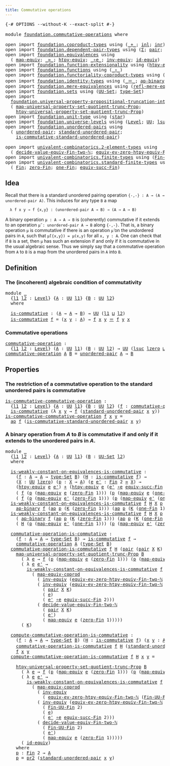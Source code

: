 ```yaml
---
title: Commutative operations
---
```


<pre class="Agda"><a id="48" class="Symbol">{-#</a> <a id="52" class="Keyword">OPTIONS</a> <a id="60" class="Pragma">--without-K</a> <a id="72" class="Pragma">--exact-split</a> <a id="86" class="Symbol">#-}</a>

<a id="91" class="Keyword">module</a> <a id="98" href="foundation.commutative-operations.html" class="Module">foundation.commutative-operations</a> <a id="132" class="Keyword">where</a>

<a id="139" class="Keyword">open</a> <a id="144" class="Keyword">import</a> <a id="151" href="foundation.coproduct-types.html" class="Module">foundation.coproduct-types</a> <a id="178" class="Keyword">using</a> <a id="184" class="Symbol">(</a><a id="185" href="foundation.coproduct-types.html#1182" class="Datatype Operator">_+_</a><a id="188" class="Symbol">;</a> <a id="190" href="foundation.coproduct-types.html#1250" class="InductiveConstructor">inl</a><a id="193" class="Symbol">;</a> <a id="195" href="foundation.coproduct-types.html#1268" class="InductiveConstructor">inr</a><a id="198" class="Symbol">)</a>
<a id="200" class="Keyword">open</a> <a id="205" class="Keyword">import</a> <a id="212" href="foundation.dependent-pair-types.html" class="Module">foundation.dependent-pair-types</a> <a id="244" class="Keyword">using</a> <a id="250" class="Symbol">(</a><a id="251" href="foundation-core.dependent-pair-types.html#515" class="Record">Σ</a><a id="252" class="Symbol">;</a> <a id="254" href="foundation-core.dependent-pair-types.html#588" class="InductiveConstructor">pair</a><a id="258" class="Symbol">;</a> <a id="260" href="foundation-core.dependent-pair-types.html#605" class="Field">pr1</a><a id="263" class="Symbol">;</a> <a id="265" href="foundation-core.dependent-pair-types.html#617" class="Field">pr2</a><a id="268" class="Symbol">)</a>
<a id="270" class="Keyword">open</a> <a id="275" class="Keyword">import</a> <a id="282" href="foundation.equivalences.html" class="Module">foundation.equivalences</a> <a id="306" class="Keyword">using</a>
  <a id="314" class="Symbol">(</a> <a id="316" href="foundation-core.equivalences.html#1821" class="Function">map-equiv</a><a id="325" class="Symbol">;</a> <a id="327" href="foundation-core.equivalences.html#1621" class="Function Operator">_≃_</a><a id="330" class="Symbol">;</a> <a id="332" href="foundation.equivalences.html#12819" class="Function">htpy-equiv</a><a id="342" class="Symbol">;</a> <a id="344" href="foundation-core.equivalences.html#7869" class="Function Operator">_∘e_</a><a id="348" class="Symbol">;</a> <a id="350" href="foundation-core.equivalences.html#5721" class="Function">inv-equiv</a><a id="359" class="Symbol">;</a> <a id="361" href="foundation-core.equivalences.html#2494" class="Function">id-equiv</a><a id="369" class="Symbol">)</a>
<a id="371" class="Keyword">open</a> <a id="376" class="Keyword">import</a> <a id="383" href="foundation.function-extensionality.html" class="Module">foundation.function-extensionality</a> <a id="418" class="Keyword">using</a> <a id="424" class="Symbol">(</a><a id="425" href="foundation-core.function-extensionality.html#965" class="Function">htpy-eq</a><a id="432" class="Symbol">)</a>
<a id="434" class="Keyword">open</a> <a id="439" class="Keyword">import</a> <a id="446" href="foundation.functions.html" class="Module">foundation.functions</a> <a id="467" class="Keyword">using</a> <a id="473" class="Symbol">(</a><a id="474" href="foundation-core.functions.html#420" class="Function Operator">_∘_</a><a id="477" class="Symbol">)</a>
<a id="479" class="Keyword">open</a> <a id="484" class="Keyword">import</a> <a id="491" href="foundation.functoriality-coproduct-types.html" class="Module">foundation.functoriality-coproduct-types</a> <a id="532" class="Keyword">using</a> <a id="538" class="Symbol">(</a><a id="539" href="foundation.functoriality-coproduct-types.html#4431" class="Function">map-equiv-coprod</a><a id="555" class="Symbol">)</a>
<a id="557" class="Keyword">open</a> <a id="562" class="Keyword">import</a> <a id="569" href="foundation.identity-types.html" class="Module">foundation.identity-types</a> <a id="595" class="Keyword">using</a> <a id="601" class="Symbol">(</a><a id="602" href="foundation-core.identity-types.html#1865" class="Function Operator">_＝_</a><a id="605" class="Symbol">;</a> <a id="607" href="foundation-core.identity-types.html#7656" class="Function">ap-binary</a><a id="616" class="Symbol">;</a> <a id="618" href="foundation-core.identity-types.html#4003" class="Function">ap</a><a id="620" class="Symbol">;</a> <a id="622" href="foundation-core.identity-types.html#2425" class="Function Operator">_∙_</a><a id="625" class="Symbol">)</a>
<a id="627" class="Keyword">open</a> <a id="632" class="Keyword">import</a> <a id="639" href="foundation.mere-equivalences.html" class="Module">foundation.mere-equivalences</a> <a id="668" class="Keyword">using</a> <a id="674" class="Symbol">(</a><a id="675" href="foundation.mere-equivalences.html#1771" class="Function">refl-mere-equiv</a><a id="690" class="Symbol">)</a>
<a id="692" class="Keyword">open</a> <a id="697" class="Keyword">import</a> <a id="704" href="foundation.sets.html" class="Module">foundation.sets</a> <a id="720" class="Keyword">using</a> <a id="726" class="Symbol">(</a><a id="727" href="foundation-core.sets.html#1190" class="Function">UU-Set</a><a id="733" class="Symbol">;</a> <a id="735" href="foundation-core.sets.html#1304" class="Function">type-Set</a><a id="743" class="Symbol">)</a>
<a id="745" class="Keyword">open</a> <a id="750" class="Keyword">import</a>
  <a id="759" href="foundation.universal-property-propositional-truncation-into-sets.html" class="Module">foundation.universal-property-propositional-truncation-into-sets</a> <a id="824" class="Keyword">using</a>
  <a id="832" class="Symbol">(</a> <a id="834" href="foundation.universal-property-propositional-truncation-into-sets.html#3791" class="Function">map-universal-property-set-quotient-trunc-Prop</a><a id="880" class="Symbol">;</a>
    <a id="886" href="foundation.universal-property-propositional-truncation-into-sets.html#4480" class="Function">htpy-universal-property-set-quotient-trunc-Prop</a><a id="933" class="Symbol">)</a>
<a id="935" class="Keyword">open</a> <a id="940" class="Keyword">import</a> <a id="947" href="foundation.unit-type.html" class="Module">foundation.unit-type</a> <a id="968" class="Keyword">using</a> <a id="974" class="Symbol">(</a><a id="975" href="foundation.unit-type.html#1108" class="InductiveConstructor">star</a><a id="979" class="Symbol">)</a>
<a id="981" class="Keyword">open</a> <a id="986" class="Keyword">import</a> <a id="993" href="foundation.universe-levels.html" class="Module">foundation.universe-levels</a> <a id="1020" class="Keyword">using</a> <a id="1026" class="Symbol">(</a><a id="1027" href="Agda.Primitive.html#597" class="Postulate">Level</a><a id="1032" class="Symbol">;</a> <a id="1034" href="foundation-core.universe-levels.html#235" class="Primitive">UU</a><a id="1036" class="Symbol">;</a> <a id="1038" href="Agda.Primitive.html#780" class="Primitive">lsuc</a><a id="1042" class="Symbol">;</a> <a id="1044" href="Agda.Primitive.html#810" class="Primitive Operator">_⊔_</a><a id="1047" class="Symbol">;</a> <a id="1049" href="Agda.Primitive.html#764" class="Primitive">lzero</a><a id="1054" class="Symbol">)</a>
<a id="1056" class="Keyword">open</a> <a id="1061" class="Keyword">import</a> <a id="1068" href="foundation.unordered-pairs.html" class="Module">foundation.unordered-pairs</a> <a id="1095" class="Keyword">using</a>
  <a id="1103" class="Symbol">(</a> <a id="1105" href="foundation.unordered-pairs.html#2387" class="Function">unordered-pair</a><a id="1119" class="Symbol">;</a> <a id="1121" href="foundation.unordered-pairs.html#4450" class="Function">standard-unordered-pair</a><a id="1144" class="Symbol">;</a>
    <a id="1150" href="foundation.unordered-pairs.html#7387" class="Function">is-commutative-standard-unordered-pair</a><a id="1188" class="Symbol">)</a>

<a id="1191" class="Keyword">open</a> <a id="1196" class="Keyword">import</a> <a id="1203" href="univalent-combinatorics.2-element-types.html" class="Module">univalent-combinatorics.2-element-types</a> <a id="1243" class="Keyword">using</a>
  <a id="1251" class="Symbol">(</a> <a id="1253" href="univalent-combinatorics.2-element-types.html#30418" class="Function">decide-value-equiv-Fin-two-ℕ</a><a id="1281" class="Symbol">;</a> <a id="1283" href="univalent-combinatorics.2-element-types.html#18879" class="Function">equiv-ev-zero-htpy-equiv-Fin-two-ℕ</a><a id="1317" class="Symbol">)</a>
<a id="1319" class="Keyword">open</a> <a id="1324" class="Keyword">import</a> <a id="1331" href="univalent-combinatorics.finite-types.html" class="Module">univalent-combinatorics.finite-types</a> <a id="1368" class="Keyword">using</a> <a id="1374" class="Symbol">(</a><a id="1375" href="univalent-combinatorics.finite-types.html#9696" class="Function">Fin-UU-Fin</a><a id="1385" class="Symbol">)</a>
<a id="1387" class="Keyword">open</a> <a id="1392" class="Keyword">import</a> <a id="1399" href="univalent-combinatorics.standard-finite-types.html" class="Module">univalent-combinatorics.standard-finite-types</a> <a id="1445" class="Keyword">using</a>
  <a id="1453" class="Symbol">(</a> <a id="1455" href="univalent-combinatorics.standard-finite-types.html#2393" class="Function">Fin</a><a id="1458" class="Symbol">;</a> <a id="1460" href="univalent-combinatorics.standard-finite-types.html#6792" class="Function">zero-Fin</a><a id="1468" class="Symbol">;</a> <a id="1470" href="univalent-combinatorics.standard-finite-types.html#8190" class="Function">one-Fin</a><a id="1477" class="Symbol">;</a> <a id="1479" href="univalent-combinatorics.standard-finite-types.html#11897" class="Function">equiv-succ-Fin</a><a id="1493" class="Symbol">)</a>
</pre>
## Idea

Recall that there is a standard unordered pairing operation `{-,-} : A → (A → unordered-pair A)`. This induces for any type `B` a map

```md
  λ f x y → f {x,y} : (unordered-pair A → B) → (A → A → B)
```

A binary operation `μ : A → A → B` is (coherently) commutative if it extends to an operation `μ̃ : unordered-pair A → B` along `{-,-}`. That is, a binary operation `μ` is commutative if there is an operation `μ̃` on the undordered pairs in `A`, such that `μ̃({x,y}) = μ(x,y)` for all `x, y : A`. One can check that if `B` is a set, then `μ` has such an extension if and only if it is commutative in the usual algebraic sense. Thus we simply say that a commutative operation from `A` to `B` is a map from the unordered pairs in `A` into `B`.

## Definition

### The (incoherent) algebraic condition of commutativity

<pre class="Agda"><a id="2338" class="Keyword">module</a> <a id="2345" href="foundation.commutative-operations.html#2345" class="Module">_</a>
  <a id="2349" class="Symbol">{</a><a id="2350" href="foundation.commutative-operations.html#2350" class="Bound">l1</a> <a id="2353" href="foundation.commutative-operations.html#2353" class="Bound">l2</a> <a id="2356" class="Symbol">:</a> <a id="2358" href="Agda.Primitive.html#597" class="Postulate">Level</a><a id="2363" class="Symbol">}</a> <a id="2365" class="Symbol">{</a><a id="2366" href="foundation.commutative-operations.html#2366" class="Bound">A</a> <a id="2368" class="Symbol">:</a> <a id="2370" href="foundation-core.universe-levels.html#235" class="Primitive">UU</a> <a id="2373" href="foundation.commutative-operations.html#2350" class="Bound">l1</a><a id="2375" class="Symbol">}</a> <a id="2377" class="Symbol">{</a><a id="2378" href="foundation.commutative-operations.html#2378" class="Bound">B</a> <a id="2380" class="Symbol">:</a> <a id="2382" href="foundation-core.universe-levels.html#235" class="Primitive">UU</a> <a id="2385" href="foundation.commutative-operations.html#2353" class="Bound">l2</a><a id="2387" class="Symbol">}</a>
  <a id="2391" class="Keyword">where</a>
  
  <a id="2402" href="foundation.commutative-operations.html#2402" class="Function">is-commutative</a> <a id="2417" class="Symbol">:</a> <a id="2419" class="Symbol">(</a><a id="2420" href="foundation.commutative-operations.html#2366" class="Bound">A</a> <a id="2422" class="Symbol">→</a> <a id="2424" href="foundation.commutative-operations.html#2366" class="Bound">A</a> <a id="2426" class="Symbol">→</a> <a id="2428" href="foundation.commutative-operations.html#2378" class="Bound">B</a><a id="2429" class="Symbol">)</a> <a id="2431" class="Symbol">→</a> <a id="2433" href="foundation-core.universe-levels.html#235" class="Primitive">UU</a> <a id="2436" class="Symbol">(</a><a id="2437" href="foundation.commutative-operations.html#2350" class="Bound">l1</a> <a id="2440" href="Agda.Primitive.html#810" class="Primitive Operator">⊔</a> <a id="2442" href="foundation.commutative-operations.html#2353" class="Bound">l2</a><a id="2444" class="Symbol">)</a>
  <a id="2448" href="foundation.commutative-operations.html#2402" class="Function">is-commutative</a> <a id="2463" href="foundation.commutative-operations.html#2463" class="Bound">f</a> <a id="2465" class="Symbol">=</a> <a id="2467" class="Symbol">(</a><a id="2468" href="foundation.commutative-operations.html#2468" class="Bound">x</a> <a id="2470" href="foundation.commutative-operations.html#2470" class="Bound">y</a> <a id="2472" class="Symbol">:</a> <a id="2474" href="foundation.commutative-operations.html#2366" class="Bound">A</a><a id="2475" class="Symbol">)</a> <a id="2477" class="Symbol">→</a> <a id="2479" href="foundation.commutative-operations.html#2463" class="Bound">f</a> <a id="2481" href="foundation.commutative-operations.html#2468" class="Bound">x</a> <a id="2483" href="foundation.commutative-operations.html#2470" class="Bound">y</a> <a id="2485" href="foundation-core.identity-types.html#1865" class="Function Operator">＝</a> <a id="2487" href="foundation.commutative-operations.html#2463" class="Bound">f</a> <a id="2489" href="foundation.commutative-operations.html#2470" class="Bound">y</a> <a id="2491" href="foundation.commutative-operations.html#2468" class="Bound">x</a>
</pre>
### Commutative operations

<pre class="Agda"><a id="commutative-operation"></a><a id="2534" href="foundation.commutative-operations.html#2534" class="Function">commutative-operation</a> <a id="2556" class="Symbol">:</a>
  <a id="2560" class="Symbol">{</a><a id="2561" href="foundation.commutative-operations.html#2561" class="Bound">l1</a> <a id="2564" href="foundation.commutative-operations.html#2564" class="Bound">l2</a> <a id="2567" class="Symbol">:</a> <a id="2569" href="Agda.Primitive.html#597" class="Postulate">Level</a><a id="2574" class="Symbol">}</a> <a id="2576" class="Symbol">(</a><a id="2577" href="foundation.commutative-operations.html#2577" class="Bound">A</a> <a id="2579" class="Symbol">:</a> <a id="2581" href="foundation-core.universe-levels.html#235" class="Primitive">UU</a> <a id="2584" href="foundation.commutative-operations.html#2561" class="Bound">l1</a><a id="2586" class="Symbol">)</a> <a id="2588" class="Symbol">(</a><a id="2589" href="foundation.commutative-operations.html#2589" class="Bound">B</a> <a id="2591" class="Symbol">:</a> <a id="2593" href="foundation-core.universe-levels.html#235" class="Primitive">UU</a> <a id="2596" href="foundation.commutative-operations.html#2564" class="Bound">l2</a><a id="2598" class="Symbol">)</a> <a id="2600" class="Symbol">→</a> <a id="2602" href="foundation-core.universe-levels.html#235" class="Primitive">UU</a> <a id="2605" class="Symbol">(</a><a id="2606" href="Agda.Primitive.html#780" class="Primitive">lsuc</a> <a id="2611" href="Agda.Primitive.html#764" class="Primitive">lzero</a> <a id="2617" href="Agda.Primitive.html#810" class="Primitive Operator">⊔</a> <a id="2619" href="foundation.commutative-operations.html#2561" class="Bound">l1</a> <a id="2622" href="Agda.Primitive.html#810" class="Primitive Operator">⊔</a> <a id="2624" href="foundation.commutative-operations.html#2564" class="Bound">l2</a><a id="2626" class="Symbol">)</a>
<a id="2628" href="foundation.commutative-operations.html#2534" class="Function">commutative-operation</a> <a id="2650" href="foundation.commutative-operations.html#2650" class="Bound">A</a> <a id="2652" href="foundation.commutative-operations.html#2652" class="Bound">B</a> <a id="2654" class="Symbol">=</a> <a id="2656" href="foundation.unordered-pairs.html#2387" class="Function">unordered-pair</a> <a id="2671" href="foundation.commutative-operations.html#2650" class="Bound">A</a> <a id="2673" class="Symbol">→</a> <a id="2675" href="foundation.commutative-operations.html#2652" class="Bound">B</a>
</pre>
## Properties

### The restriction of a commutative operation to the standard unordered pairs is commutative

<pre class="Agda"><a id="is-commutative-commutative-operation"></a><a id="2800" href="foundation.commutative-operations.html#2800" class="Function">is-commutative-commutative-operation</a> <a id="2837" class="Symbol">:</a>
  <a id="2841" class="Symbol">{</a><a id="2842" href="foundation.commutative-operations.html#2842" class="Bound">l1</a> <a id="2845" href="foundation.commutative-operations.html#2845" class="Bound">l2</a> <a id="2848" class="Symbol">:</a> <a id="2850" href="Agda.Primitive.html#597" class="Postulate">Level</a><a id="2855" class="Symbol">}</a> <a id="2857" class="Symbol">{</a><a id="2858" href="foundation.commutative-operations.html#2858" class="Bound">A</a> <a id="2860" class="Symbol">:</a> <a id="2862" href="foundation-core.universe-levels.html#235" class="Primitive">UU</a> <a id="2865" href="foundation.commutative-operations.html#2842" class="Bound">l1</a><a id="2867" class="Symbol">}</a> <a id="2869" class="Symbol">{</a><a id="2870" href="foundation.commutative-operations.html#2870" class="Bound">B</a> <a id="2872" class="Symbol">:</a> <a id="2874" href="foundation-core.universe-levels.html#235" class="Primitive">UU</a> <a id="2877" href="foundation.commutative-operations.html#2845" class="Bound">l2</a><a id="2879" class="Symbol">}</a> <a id="2881" class="Symbol">(</a><a id="2882" href="foundation.commutative-operations.html#2882" class="Bound">f</a> <a id="2884" class="Symbol">:</a> <a id="2886" href="foundation.commutative-operations.html#2534" class="Function">commutative-operation</a> <a id="2908" href="foundation.commutative-operations.html#2858" class="Bound">A</a> <a id="2910" href="foundation.commutative-operations.html#2870" class="Bound">B</a><a id="2911" class="Symbol">)</a> <a id="2913" class="Symbol">→</a>
  <a id="2917" href="foundation.commutative-operations.html#2402" class="Function">is-commutative</a> <a id="2932" class="Symbol">(λ</a> <a id="2935" href="foundation.commutative-operations.html#2935" class="Bound">x</a> <a id="2937" href="foundation.commutative-operations.html#2937" class="Bound">y</a> <a id="2939" class="Symbol">→</a> <a id="2941" href="foundation.commutative-operations.html#2882" class="Bound">f</a> <a id="2943" class="Symbol">(</a><a id="2944" href="foundation.unordered-pairs.html#4450" class="Function">standard-unordered-pair</a> <a id="2968" href="foundation.commutative-operations.html#2935" class="Bound">x</a> <a id="2970" href="foundation.commutative-operations.html#2937" class="Bound">y</a><a id="2971" class="Symbol">))</a>
<a id="2974" href="foundation.commutative-operations.html#2800" class="Function">is-commutative-commutative-operation</a> <a id="3011" href="foundation.commutative-operations.html#3011" class="Bound">f</a> <a id="3013" href="foundation.commutative-operations.html#3013" class="Bound">x</a> <a id="3015" href="foundation.commutative-operations.html#3015" class="Bound">y</a> <a id="3017" class="Symbol">=</a>
  <a id="3021" href="foundation-core.identity-types.html#4003" class="Function">ap</a> <a id="3024" href="foundation.commutative-operations.html#3011" class="Bound">f</a> <a id="3026" class="Symbol">(</a><a id="3027" href="foundation.unordered-pairs.html#7387" class="Function">is-commutative-standard-unordered-pair</a> <a id="3066" href="foundation.commutative-operations.html#3013" class="Bound">x</a> <a id="3068" href="foundation.commutative-operations.html#3015" class="Bound">y</a><a id="3069" class="Symbol">)</a>
</pre>
### A binary operation from $A$ to $B$ is commutative if and only if it extends to the unordered pairs in $A$.

<pre class="Agda"><a id="3196" class="Keyword">module</a> <a id="3203" href="foundation.commutative-operations.html#3203" class="Module">_</a>
  <a id="3207" class="Symbol">{</a><a id="3208" href="foundation.commutative-operations.html#3208" class="Bound">l1</a> <a id="3211" href="foundation.commutative-operations.html#3211" class="Bound">l2</a> <a id="3214" class="Symbol">:</a> <a id="3216" href="Agda.Primitive.html#597" class="Postulate">Level</a><a id="3221" class="Symbol">}</a> <a id="3223" class="Symbol">{</a><a id="3224" href="foundation.commutative-operations.html#3224" class="Bound">A</a> <a id="3226" class="Symbol">:</a> <a id="3228" href="foundation-core.universe-levels.html#235" class="Primitive">UU</a> <a id="3231" href="foundation.commutative-operations.html#3208" class="Bound">l1</a><a id="3233" class="Symbol">}</a> <a id="3235" class="Symbol">(</a><a id="3236" href="foundation.commutative-operations.html#3236" class="Bound">B</a> <a id="3238" class="Symbol">:</a> <a id="3240" href="foundation-core.sets.html#1190" class="Function">UU-Set</a> <a id="3247" href="foundation.commutative-operations.html#3211" class="Bound">l2</a><a id="3249" class="Symbol">)</a>
  <a id="3253" class="Keyword">where</a>

  <a id="3262" href="foundation.commutative-operations.html#3262" class="Function">is-weakly-constant-on-equivalences-is-commutative</a> <a id="3312" class="Symbol">:</a>
    <a id="3318" class="Symbol">(</a><a id="3319" href="foundation.commutative-operations.html#3319" class="Bound">f</a> <a id="3321" class="Symbol">:</a> <a id="3323" href="foundation.commutative-operations.html#3224" class="Bound">A</a> <a id="3325" class="Symbol">→</a> <a id="3327" href="foundation.commutative-operations.html#3224" class="Bound">A</a> <a id="3329" class="Symbol">→</a> <a id="3331" href="foundation-core.sets.html#1304" class="Function">type-Set</a> <a id="3340" href="foundation.commutative-operations.html#3236" class="Bound">B</a><a id="3341" class="Symbol">)</a> <a id="3343" class="Symbol">(</a><a id="3344" href="foundation.commutative-operations.html#3344" class="Bound">H</a> <a id="3346" class="Symbol">:</a> <a id="3348" href="foundation.commutative-operations.html#2402" class="Function">is-commutative</a> <a id="3363" href="foundation.commutative-operations.html#3319" class="Bound">f</a><a id="3364" class="Symbol">)</a> <a id="3366" class="Symbol">→</a>
    <a id="3372" class="Symbol">(</a><a id="3373" href="foundation.commutative-operations.html#3373" class="Bound">X</a> <a id="3375" class="Symbol">:</a> <a id="3377" href="foundation-core.universe-levels.html#235" class="Primitive">UU</a> <a id="3380" href="Agda.Primitive.html#764" class="Primitive">lzero</a><a id="3385" class="Symbol">)</a> <a id="3387" class="Symbol">(</a><a id="3388" href="foundation.commutative-operations.html#3388" class="Bound">p</a> <a id="3390" class="Symbol">:</a> <a id="3392" href="foundation.commutative-operations.html#3373" class="Bound">X</a> <a id="3394" class="Symbol">→</a> <a id="3396" href="foundation.commutative-operations.html#3224" class="Bound">A</a><a id="3397" class="Symbol">)</a> <a id="3399" class="Symbol">(</a><a id="3400" href="foundation.commutative-operations.html#3400" class="Bound">e</a> <a id="3402" href="foundation.commutative-operations.html#3402" class="Bound">e&#39;</a> <a id="3405" class="Symbol">:</a> <a id="3407" href="univalent-combinatorics.standard-finite-types.html#2393" class="Function">Fin</a> <a id="3411" class="Number">2</a> <a id="3413" href="foundation-core.equivalences.html#1621" class="Function Operator">≃</a> <a id="3415" href="foundation.commutative-operations.html#3373" class="Bound">X</a><a id="3416" class="Symbol">)</a> <a id="3418" class="Symbol">→</a>
    <a id="3424" class="Symbol">(</a><a id="3425" href="foundation.equivalences.html#12819" class="Function">htpy-equiv</a> <a id="3436" href="foundation.commutative-operations.html#3400" class="Bound">e</a> <a id="3438" href="foundation.commutative-operations.html#3402" class="Bound">e&#39;</a><a id="3440" class="Symbol">)</a> <a id="3442" href="foundation.coproduct-types.html#1182" class="Datatype Operator">+</a> <a id="3444" class="Symbol">(</a><a id="3445" href="foundation.equivalences.html#12819" class="Function">htpy-equiv</a> <a id="3456" href="foundation.commutative-operations.html#3400" class="Bound">e</a> <a id="3458" class="Symbol">(</a><a id="3459" href="foundation.commutative-operations.html#3402" class="Bound">e&#39;</a> <a id="3462" href="foundation-core.equivalences.html#7869" class="Function Operator">∘e</a> <a id="3465" href="univalent-combinatorics.standard-finite-types.html#11897" class="Function">equiv-succ-Fin</a> <a id="3480" class="Number">2</a><a id="3481" class="Symbol">))</a> <a id="3484" class="Symbol">→</a>
    <a id="3490" class="Symbol">(</a> <a id="3492" href="foundation.commutative-operations.html#3319" class="Bound">f</a> <a id="3494" class="Symbol">(</a><a id="3495" href="foundation.commutative-operations.html#3388" class="Bound">p</a> <a id="3497" class="Symbol">(</a><a id="3498" href="foundation-core.equivalences.html#1821" class="Function">map-equiv</a> <a id="3508" href="foundation.commutative-operations.html#3400" class="Bound">e</a> <a id="3510" class="Symbol">(</a><a id="3511" href="univalent-combinatorics.standard-finite-types.html#6792" class="Function">zero-Fin</a> <a id="3520" class="Number">1</a><a id="3521" class="Symbol">)))</a> <a id="3525" class="Symbol">(</a><a id="3526" href="foundation.commutative-operations.html#3388" class="Bound">p</a> <a id="3528" class="Symbol">(</a><a id="3529" href="foundation-core.equivalences.html#1821" class="Function">map-equiv</a> <a id="3539" href="foundation.commutative-operations.html#3400" class="Bound">e</a> <a id="3541" class="Symbol">(</a><a id="3542" href="univalent-combinatorics.standard-finite-types.html#8190" class="Function">one-Fin</a> <a id="3550" class="Number">1</a><a id="3551" class="Symbol">))))</a> <a id="3556" href="foundation-core.identity-types.html#1865" class="Function Operator">＝</a> 
    <a id="3563" class="Symbol">(</a> <a id="3565" href="foundation.commutative-operations.html#3319" class="Bound">f</a> <a id="3567" class="Symbol">(</a><a id="3568" href="foundation.commutative-operations.html#3388" class="Bound">p</a> <a id="3570" class="Symbol">(</a><a id="3571" href="foundation-core.equivalences.html#1821" class="Function">map-equiv</a> <a id="3581" href="foundation.commutative-operations.html#3402" class="Bound">e&#39;</a> <a id="3584" class="Symbol">(</a><a id="3585" href="univalent-combinatorics.standard-finite-types.html#6792" class="Function">zero-Fin</a> <a id="3594" class="Number">1</a><a id="3595" class="Symbol">)))</a> <a id="3599" class="Symbol">(</a><a id="3600" href="foundation.commutative-operations.html#3388" class="Bound">p</a> <a id="3602" class="Symbol">(</a><a id="3603" href="foundation-core.equivalences.html#1821" class="Function">map-equiv</a> <a id="3613" href="foundation.commutative-operations.html#3402" class="Bound">e&#39;</a> <a id="3616" class="Symbol">(</a><a id="3617" href="univalent-combinatorics.standard-finite-types.html#8190" class="Function">one-Fin</a> <a id="3625" class="Number">1</a><a id="3626" class="Symbol">))))</a>
  <a id="3633" href="foundation.commutative-operations.html#3262" class="Function">is-weakly-constant-on-equivalences-is-commutative</a> <a id="3683" href="foundation.commutative-operations.html#3683" class="Bound">f</a> <a id="3685" href="foundation.commutative-operations.html#3685" class="Bound">H</a> <a id="3687" href="foundation.commutative-operations.html#3687" class="Bound">X</a> <a id="3689" href="foundation.commutative-operations.html#3689" class="Bound">p</a> <a id="3691" href="foundation.commutative-operations.html#3691" class="Bound">e</a> <a id="3693" href="foundation.commutative-operations.html#3693" class="Bound">e&#39;</a> <a id="3696" class="Symbol">(</a><a id="3697" href="foundation.coproduct-types.html#1250" class="InductiveConstructor">inl</a> <a id="3701" href="foundation.commutative-operations.html#3701" class="Bound">K</a><a id="3702" class="Symbol">)</a> <a id="3704" class="Symbol">=</a>
    <a id="3710" href="foundation-core.identity-types.html#7656" class="Function">ap-binary</a> <a id="3720" href="foundation.commutative-operations.html#3683" class="Bound">f</a> <a id="3722" class="Symbol">(</a><a id="3723" href="foundation-core.identity-types.html#4003" class="Function">ap</a> <a id="3726" href="foundation.commutative-operations.html#3689" class="Bound">p</a> <a id="3728" class="Symbol">(</a><a id="3729" href="foundation.commutative-operations.html#3701" class="Bound">K</a> <a id="3731" class="Symbol">(</a><a id="3732" href="univalent-combinatorics.standard-finite-types.html#6792" class="Function">zero-Fin</a> <a id="3741" class="Number">1</a><a id="3742" class="Symbol">)))</a> <a id="3746" class="Symbol">(</a><a id="3747" href="foundation-core.identity-types.html#4003" class="Function">ap</a> <a id="3750" href="foundation.commutative-operations.html#3689" class="Bound">p</a> <a id="3752" class="Symbol">(</a><a id="3753" href="foundation.commutative-operations.html#3701" class="Bound">K</a> <a id="3755" class="Symbol">(</a><a id="3756" href="univalent-combinatorics.standard-finite-types.html#8190" class="Function">one-Fin</a> <a id="3764" class="Number">1</a><a id="3765" class="Symbol">)))</a>
  <a id="3771" href="foundation.commutative-operations.html#3262" class="Function">is-weakly-constant-on-equivalences-is-commutative</a> <a id="3821" href="foundation.commutative-operations.html#3821" class="Bound">f</a> <a id="3823" href="foundation.commutative-operations.html#3823" class="Bound">H</a> <a id="3825" href="foundation.commutative-operations.html#3825" class="Bound">X</a> <a id="3827" href="foundation.commutative-operations.html#3827" class="Bound">p</a> <a id="3829" href="foundation.commutative-operations.html#3829" class="Bound">e</a> <a id="3831" href="foundation.commutative-operations.html#3831" class="Bound">e&#39;</a> <a id="3834" class="Symbol">(</a><a id="3835" href="foundation.coproduct-types.html#1268" class="InductiveConstructor">inr</a> <a id="3839" href="foundation.commutative-operations.html#3839" class="Bound">K</a><a id="3840" class="Symbol">)</a> <a id="3842" class="Symbol">=</a>
    <a id="3848" class="Symbol">(</a> <a id="3850" href="foundation-core.identity-types.html#7656" class="Function">ap-binary</a> <a id="3860" href="foundation.commutative-operations.html#3821" class="Bound">f</a> <a id="3862" class="Symbol">(</a><a id="3863" href="foundation-core.identity-types.html#4003" class="Function">ap</a> <a id="3866" href="foundation.commutative-operations.html#3827" class="Bound">p</a> <a id="3868" class="Symbol">(</a><a id="3869" href="foundation.commutative-operations.html#3839" class="Bound">K</a> <a id="3871" class="Symbol">(</a><a id="3872" href="univalent-combinatorics.standard-finite-types.html#6792" class="Function">zero-Fin</a> <a id="3881" class="Number">1</a><a id="3882" class="Symbol">)))</a> <a id="3886" class="Symbol">(</a><a id="3887" href="foundation-core.identity-types.html#4003" class="Function">ap</a> <a id="3890" href="foundation.commutative-operations.html#3827" class="Bound">p</a> <a id="3892" class="Symbol">(</a><a id="3893" href="foundation.commutative-operations.html#3839" class="Bound">K</a> <a id="3895" class="Symbol">(</a><a id="3896" href="univalent-combinatorics.standard-finite-types.html#8190" class="Function">one-Fin</a> <a id="3904" class="Number">1</a><a id="3905" class="Symbol">))))</a> <a id="3910" href="foundation-core.identity-types.html#2425" class="Function Operator">∙</a>
    <a id="3916" class="Symbol">(</a> <a id="3918" href="foundation.commutative-operations.html#3823" class="Bound">H</a> <a id="3920" class="Symbol">(</a><a id="3921" href="foundation.commutative-operations.html#3827" class="Bound">p</a> <a id="3923" class="Symbol">(</a><a id="3924" href="foundation-core.equivalences.html#1821" class="Function">map-equiv</a> <a id="3934" href="foundation.commutative-operations.html#3831" class="Bound">e&#39;</a> <a id="3937" class="Symbol">(</a><a id="3938" href="univalent-combinatorics.standard-finite-types.html#8190" class="Function">one-Fin</a> <a id="3946" class="Number">1</a><a id="3947" class="Symbol">)))</a> <a id="3951" class="Symbol">(</a><a id="3952" href="foundation.commutative-operations.html#3827" class="Bound">p</a> <a id="3954" class="Symbol">(</a><a id="3955" href="foundation-core.equivalences.html#1821" class="Function">map-equiv</a> <a id="3965" href="foundation.commutative-operations.html#3831" class="Bound">e&#39;</a> <a id="3968" class="Symbol">(</a><a id="3969" href="univalent-combinatorics.standard-finite-types.html#6792" class="Function">zero-Fin</a> <a id="3978" class="Number">1</a><a id="3979" class="Symbol">))))</a>
  
  <a id="3989" href="foundation.commutative-operations.html#3989" class="Function">commutative-operation-is-commutative</a> <a id="4026" class="Symbol">:</a>
    <a id="4032" class="Symbol">(</a><a id="4033" href="foundation.commutative-operations.html#4033" class="Bound">f</a> <a id="4035" class="Symbol">:</a> <a id="4037" href="foundation.commutative-operations.html#3224" class="Bound">A</a> <a id="4039" class="Symbol">→</a> <a id="4041" href="foundation.commutative-operations.html#3224" class="Bound">A</a> <a id="4043" class="Symbol">→</a> <a id="4045" href="foundation-core.sets.html#1304" class="Function">type-Set</a> <a id="4054" href="foundation.commutative-operations.html#3236" class="Bound">B</a><a id="4055" class="Symbol">)</a> <a id="4057" class="Symbol">→</a> <a id="4059" href="foundation.commutative-operations.html#2402" class="Function">is-commutative</a> <a id="4074" href="foundation.commutative-operations.html#4033" class="Bound">f</a> <a id="4076" class="Symbol">→</a>
    <a id="4082" href="foundation.commutative-operations.html#2534" class="Function">commutative-operation</a> <a id="4104" href="foundation.commutative-operations.html#3224" class="Bound">A</a> <a id="4106" class="Symbol">(</a><a id="4107" href="foundation-core.sets.html#1304" class="Function">type-Set</a> <a id="4116" href="foundation.commutative-operations.html#3236" class="Bound">B</a><a id="4117" class="Symbol">)</a>
  <a id="4121" href="foundation.commutative-operations.html#3989" class="Function">commutative-operation-is-commutative</a> <a id="4158" href="foundation.commutative-operations.html#4158" class="Bound">f</a> <a id="4160" href="foundation.commutative-operations.html#4160" class="Bound">H</a> <a id="4162" class="Symbol">(</a><a id="4163" href="foundation-core.dependent-pair-types.html#588" class="InductiveConstructor">pair</a> <a id="4168" class="Symbol">(</a><a id="4169" href="foundation-core.dependent-pair-types.html#588" class="InductiveConstructor">pair</a> <a id="4174" href="foundation.commutative-operations.html#4174" class="Bound">X</a> <a id="4176" href="foundation.commutative-operations.html#4176" class="Bound">K</a><a id="4177" class="Symbol">)</a> <a id="4179" href="foundation.commutative-operations.html#4179" class="Bound">p</a><a id="4180" class="Symbol">)</a> <a id="4182" class="Symbol">=</a>
    <a id="4188" href="foundation.universal-property-propositional-truncation-into-sets.html#3791" class="Function">map-universal-property-set-quotient-trunc-Prop</a> <a id="4235" href="foundation.commutative-operations.html#3236" class="Bound">B</a>
      <a id="4243" class="Symbol">(</a> <a id="4245" class="Symbol">λ</a> <a id="4247" href="foundation.commutative-operations.html#4247" class="Bound">e</a> <a id="4249" class="Symbol">→</a> <a id="4251" href="foundation.commutative-operations.html#4158" class="Bound">f</a> <a id="4253" class="Symbol">(</a><a id="4254" href="foundation.commutative-operations.html#4179" class="Bound">p</a> <a id="4256" class="Symbol">(</a><a id="4257" href="foundation-core.equivalences.html#1821" class="Function">map-equiv</a> <a id="4267" href="foundation.commutative-operations.html#4247" class="Bound">e</a> <a id="4269" class="Symbol">(</a><a id="4270" href="univalent-combinatorics.standard-finite-types.html#6792" class="Function">zero-Fin</a> <a id="4279" class="Number">1</a><a id="4280" class="Symbol">)))</a> <a id="4284" class="Symbol">(</a><a id="4285" href="foundation.commutative-operations.html#4179" class="Bound">p</a> <a id="4287" class="Symbol">(</a><a id="4288" href="foundation-core.equivalences.html#1821" class="Function">map-equiv</a> <a id="4298" href="foundation.commutative-operations.html#4247" class="Bound">e</a> <a id="4300" class="Symbol">(</a><a id="4301" href="univalent-combinatorics.standard-finite-types.html#8190" class="Function">one-Fin</a> <a id="4309" class="Number">1</a><a id="4310" class="Symbol">))))</a>
      <a id="4321" class="Symbol">(</a> <a id="4323" class="Symbol">λ</a> <a id="4325" href="foundation.commutative-operations.html#4325" class="Bound">e</a> <a id="4327" href="foundation.commutative-operations.html#4327" class="Bound">e&#39;</a> <a id="4330" class="Symbol">→</a>
        <a id="4340" href="foundation.commutative-operations.html#3262" class="Function">is-weakly-constant-on-equivalences-is-commutative</a> <a id="4390" href="foundation.commutative-operations.html#4158" class="Bound">f</a> <a id="4392" href="foundation.commutative-operations.html#4160" class="Bound">H</a> <a id="4394" href="foundation.commutative-operations.html#4174" class="Bound">X</a> <a id="4396" href="foundation.commutative-operations.html#4179" class="Bound">p</a> <a id="4398" href="foundation.commutative-operations.html#4325" class="Bound">e</a> <a id="4400" href="foundation.commutative-operations.html#4327" class="Bound">e&#39;</a>
          <a id="4413" class="Symbol">(</a> <a id="4415" href="foundation.functoriality-coproduct-types.html#4431" class="Function">map-equiv-coprod</a>
            <a id="4444" class="Symbol">(</a> <a id="4446" href="foundation-core.equivalences.html#5721" class="Function">inv-equiv</a> <a id="4456" class="Symbol">(</a><a id="4457" href="univalent-combinatorics.2-element-types.html#18879" class="Function">equiv-ev-zero-htpy-equiv-Fin-two-ℕ</a> <a id="4492" class="Symbol">(</a><a id="4493" href="foundation-core.dependent-pair-types.html#588" class="InductiveConstructor">pair</a> <a id="4498" href="foundation.commutative-operations.html#4174" class="Bound">X</a> <a id="4500" href="foundation.commutative-operations.html#4176" class="Bound">K</a><a id="4501" class="Symbol">)</a> <a id="4503" href="foundation.commutative-operations.html#4325" class="Bound">e</a> <a id="4505" href="foundation.commutative-operations.html#4327" class="Bound">e&#39;</a><a id="4507" class="Symbol">))</a>
            <a id="4522" class="Symbol">(</a> <a id="4524" href="foundation-core.equivalences.html#5721" class="Function">inv-equiv</a> <a id="4534" class="Symbol">(</a><a id="4535" href="univalent-combinatorics.2-element-types.html#18879" class="Function">equiv-ev-zero-htpy-equiv-Fin-two-ℕ</a>
              <a id="4584" class="Symbol">(</a> <a id="4586" href="foundation-core.dependent-pair-types.html#588" class="InductiveConstructor">pair</a> <a id="4591" href="foundation.commutative-operations.html#4174" class="Bound">X</a> <a id="4593" href="foundation.commutative-operations.html#4176" class="Bound">K</a><a id="4594" class="Symbol">)</a>
              <a id="4610" class="Symbol">(</a> <a id="4612" href="foundation.commutative-operations.html#4325" class="Bound">e</a><a id="4613" class="Symbol">)</a>
              <a id="4629" class="Symbol">(</a> <a id="4631" href="foundation.commutative-operations.html#4327" class="Bound">e&#39;</a> <a id="4634" href="foundation-core.equivalences.html#7869" class="Function Operator">∘e</a> <a id="4637" href="univalent-combinatorics.standard-finite-types.html#11897" class="Function">equiv-succ-Fin</a> <a id="4652" class="Number">2</a><a id="4653" class="Symbol">)))</a>
            <a id="4669" class="Symbol">(</a> <a id="4671" href="univalent-combinatorics.2-element-types.html#30418" class="Function">decide-value-equiv-Fin-two-ℕ</a>
              <a id="4714" class="Symbol">(</a> <a id="4716" href="foundation-core.dependent-pair-types.html#588" class="InductiveConstructor">pair</a> <a id="4721" href="foundation.commutative-operations.html#4174" class="Bound">X</a> <a id="4723" href="foundation.commutative-operations.html#4176" class="Bound">K</a><a id="4724" class="Symbol">)</a>
              <a id="4740" class="Symbol">(</a> <a id="4742" href="foundation.commutative-operations.html#4327" class="Bound">e&#39;</a><a id="4744" class="Symbol">)</a>
              <a id="4760" class="Symbol">(</a> <a id="4762" href="foundation-core.equivalences.html#1821" class="Function">map-equiv</a> <a id="4772" href="foundation.commutative-operations.html#4325" class="Bound">e</a> <a id="4774" class="Symbol">(</a><a id="4775" href="univalent-combinatorics.standard-finite-types.html#6792" class="Function">zero-Fin</a> <a id="4784" class="Number">1</a><a id="4785" class="Symbol">)))))</a>
      <a id="4797" class="Symbol">(</a> <a id="4799" href="foundation.commutative-operations.html#4176" class="Bound">K</a><a id="4800" class="Symbol">)</a>

  <a id="4805" href="foundation.commutative-operations.html#4805" class="Function">compute-commutative-operation-is-commutative</a> <a id="4850" class="Symbol">:</a>
    <a id="4856" class="Symbol">(</a><a id="4857" href="foundation.commutative-operations.html#4857" class="Bound">f</a> <a id="4859" class="Symbol">:</a> <a id="4861" href="foundation.commutative-operations.html#3224" class="Bound">A</a> <a id="4863" class="Symbol">→</a> <a id="4865" href="foundation.commutative-operations.html#3224" class="Bound">A</a> <a id="4867" class="Symbol">→</a> <a id="4869" href="foundation-core.sets.html#1304" class="Function">type-Set</a> <a id="4878" href="foundation.commutative-operations.html#3236" class="Bound">B</a><a id="4879" class="Symbol">)</a> <a id="4881" class="Symbol">(</a><a id="4882" href="foundation.commutative-operations.html#4882" class="Bound">H</a> <a id="4884" class="Symbol">:</a> <a id="4886" href="foundation.commutative-operations.html#2402" class="Function">is-commutative</a> <a id="4901" href="foundation.commutative-operations.html#4857" class="Bound">f</a><a id="4902" class="Symbol">)</a> <a id="4904" class="Symbol">(</a><a id="4905" href="foundation.commutative-operations.html#4905" class="Bound">x</a> <a id="4907" href="foundation.commutative-operations.html#4907" class="Bound">y</a> <a id="4909" class="Symbol">:</a> <a id="4911" href="foundation.commutative-operations.html#3224" class="Bound">A</a><a id="4912" class="Symbol">)</a> <a id="4914" class="Symbol">→</a>
    <a id="4920" href="foundation.commutative-operations.html#3989" class="Function">commutative-operation-is-commutative</a> <a id="4957" href="foundation.commutative-operations.html#4857" class="Bound">f</a> <a id="4959" href="foundation.commutative-operations.html#4882" class="Bound">H</a> <a id="4961" class="Symbol">(</a><a id="4962" href="foundation.unordered-pairs.html#4450" class="Function">standard-unordered-pair</a> <a id="4986" href="foundation.commutative-operations.html#4905" class="Bound">x</a> <a id="4988" href="foundation.commutative-operations.html#4907" class="Bound">y</a><a id="4989" class="Symbol">)</a> <a id="4991" href="foundation-core.identity-types.html#1865" class="Function Operator">＝</a>
    <a id="4997" href="foundation.commutative-operations.html#4857" class="Bound">f</a> <a id="4999" href="foundation.commutative-operations.html#4905" class="Bound">x</a> <a id="5001" href="foundation.commutative-operations.html#4907" class="Bound">y</a>
  <a id="5005" href="foundation.commutative-operations.html#4805" class="Function">compute-commutative-operation-is-commutative</a> <a id="5050" href="foundation.commutative-operations.html#5050" class="Bound">f</a> <a id="5052" href="foundation.commutative-operations.html#5052" class="Bound">H</a> <a id="5054" href="foundation.commutative-operations.html#5054" class="Bound">x</a> <a id="5056" href="foundation.commutative-operations.html#5056" class="Bound">y</a> <a id="5058" class="Symbol">=</a>
    
    <a id="5069" href="foundation.universal-property-propositional-truncation-into-sets.html#4480" class="Function">htpy-universal-property-set-quotient-trunc-Prop</a> <a id="5117" href="foundation.commutative-operations.html#3236" class="Bound">B</a>
      <a id="5125" class="Symbol">(</a> <a id="5127" class="Symbol">λ</a> <a id="5129" href="foundation.commutative-operations.html#5129" class="Bound">e</a> <a id="5131" class="Symbol">→</a> <a id="5133" href="foundation.commutative-operations.html#5050" class="Bound">f</a> <a id="5135" class="Symbol">(</a><a id="5136" href="foundation.commutative-operations.html#5738" class="Function">p</a> <a id="5138" class="Symbol">(</a><a id="5139" href="foundation-core.equivalences.html#1821" class="Function">map-equiv</a> <a id="5149" href="foundation.commutative-operations.html#5129" class="Bound">e</a> <a id="5151" class="Symbol">(</a><a id="5152" href="univalent-combinatorics.standard-finite-types.html#6792" class="Function">zero-Fin</a> <a id="5161" class="Number">1</a><a id="5162" class="Symbol">)))</a> <a id="5166" class="Symbol">(</a><a id="5167" href="foundation.commutative-operations.html#5738" class="Function">p</a> <a id="5169" class="Symbol">(</a><a id="5170" href="foundation-core.equivalences.html#1821" class="Function">map-equiv</a> <a id="5180" href="foundation.commutative-operations.html#5129" class="Bound">e</a> <a id="5182" class="Symbol">(</a><a id="5183" href="univalent-combinatorics.standard-finite-types.html#8190" class="Function">one-Fin</a> <a id="5191" class="Number">1</a><a id="5192" class="Symbol">))))</a>
      <a id="5203" class="Symbol">(</a> <a id="5205" class="Symbol">λ</a> <a id="5207" href="foundation.commutative-operations.html#5207" class="Bound">e</a> <a id="5209" href="foundation.commutative-operations.html#5209" class="Bound">e&#39;</a> <a id="5212" class="Symbol">→</a>
        <a id="5222" href="foundation.commutative-operations.html#3262" class="Function">is-weakly-constant-on-equivalences-is-commutative</a> <a id="5272" href="foundation.commutative-operations.html#5050" class="Bound">f</a> <a id="5274" href="foundation.commutative-operations.html#5052" class="Bound">H</a> <a id="5276" class="Symbol">(</a><a id="5277" href="univalent-combinatorics.standard-finite-types.html#2393" class="Function">Fin</a> <a id="5281" class="Number">2</a><a id="5282" class="Symbol">)</a> <a id="5284" href="foundation.commutative-operations.html#5738" class="Function">p</a> <a id="5286" href="foundation.commutative-operations.html#5207" class="Bound">e</a> <a id="5288" href="foundation.commutative-operations.html#5209" class="Bound">e&#39;</a>
          <a id="5301" class="Symbol">(</a> <a id="5303" href="foundation.functoriality-coproduct-types.html#4431" class="Function">map-equiv-coprod</a>
            <a id="5332" class="Symbol">(</a> <a id="5334" href="foundation-core.equivalences.html#5721" class="Function">inv-equiv</a>
              <a id="5358" class="Symbol">(</a> <a id="5360" href="univalent-combinatorics.2-element-types.html#18879" class="Function">equiv-ev-zero-htpy-equiv-Fin-two-ℕ</a> <a id="5395" class="Symbol">(</a><a id="5396" href="univalent-combinatorics.finite-types.html#9696" class="Function">Fin-UU-Fin</a> <a id="5407" class="Number">2</a><a id="5408" class="Symbol">)</a> <a id="5410" href="foundation.commutative-operations.html#5207" class="Bound">e</a> <a id="5412" href="foundation.commutative-operations.html#5209" class="Bound">e&#39;</a><a id="5414" class="Symbol">))</a>
            <a id="5429" class="Symbol">(</a> <a id="5431" href="foundation-core.equivalences.html#5721" class="Function">inv-equiv</a> <a id="5441" class="Symbol">(</a><a id="5442" href="univalent-combinatorics.2-element-types.html#18879" class="Function">equiv-ev-zero-htpy-equiv-Fin-two-ℕ</a>
              <a id="5491" class="Symbol">(</a> <a id="5493" href="univalent-combinatorics.finite-types.html#9696" class="Function">Fin-UU-Fin</a> <a id="5504" class="Number">2</a><a id="5505" class="Symbol">)</a>
              <a id="5521" class="Symbol">(</a> <a id="5523" href="foundation.commutative-operations.html#5207" class="Bound">e</a><a id="5524" class="Symbol">)</a>
              <a id="5540" class="Symbol">(</a> <a id="5542" href="foundation.commutative-operations.html#5209" class="Bound">e&#39;</a> <a id="5545" href="foundation-core.equivalences.html#7869" class="Function Operator">∘e</a> <a id="5548" href="univalent-combinatorics.standard-finite-types.html#11897" class="Function">equiv-succ-Fin</a> <a id="5563" class="Number">2</a><a id="5564" class="Symbol">)))</a>
            <a id="5580" class="Symbol">(</a> <a id="5582" href="univalent-combinatorics.2-element-types.html#30418" class="Function">decide-value-equiv-Fin-two-ℕ</a>
              <a id="5625" class="Symbol">(</a> <a id="5627" href="univalent-combinatorics.finite-types.html#9696" class="Function">Fin-UU-Fin</a> <a id="5638" class="Number">2</a><a id="5639" class="Symbol">)</a>
              <a id="5655" class="Symbol">(</a> <a id="5657" href="foundation.commutative-operations.html#5209" class="Bound">e&#39;</a><a id="5659" class="Symbol">)</a>
              <a id="5675" class="Symbol">(</a> <a id="5677" href="foundation-core.equivalences.html#1821" class="Function">map-equiv</a> <a id="5687" href="foundation.commutative-operations.html#5207" class="Bound">e</a> <a id="5689" class="Symbol">(</a><a id="5690" href="univalent-combinatorics.standard-finite-types.html#6792" class="Function">zero-Fin</a> <a id="5699" class="Number">1</a><a id="5700" class="Symbol">)))))</a>
      <a id="5712" class="Symbol">(</a> <a id="5714" href="foundation-core.equivalences.html#2494" class="Function">id-equiv</a><a id="5722" class="Symbol">)</a>
    <a id="5728" class="Keyword">where</a>
    <a id="5738" href="foundation.commutative-operations.html#5738" class="Function">p</a> <a id="5740" class="Symbol">:</a> <a id="5742" href="univalent-combinatorics.standard-finite-types.html#2393" class="Function">Fin</a> <a id="5746" class="Number">2</a> <a id="5748" class="Symbol">→</a> <a id="5750" href="foundation.commutative-operations.html#3224" class="Bound">A</a>
    <a id="5756" href="foundation.commutative-operations.html#5738" class="Function">p</a> <a id="5758" class="Symbol">=</a> <a id="5760" href="foundation-core.dependent-pair-types.html#617" class="Field">pr2</a> <a id="5764" class="Symbol">(</a><a id="5765" href="foundation.unordered-pairs.html#4450" class="Function">standard-unordered-pair</a> <a id="5789" href="foundation.commutative-operations.html#5054" class="Bound">x</a> <a id="5791" href="foundation.commutative-operations.html#5056" class="Bound">y</a><a id="5792" class="Symbol">)</a>
</pre>